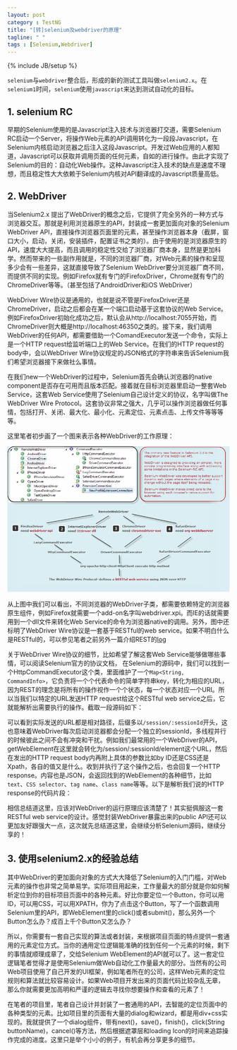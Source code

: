 ```yaml
---
layout: post
category : TestNG
title: "[转]selenium及webdriver的原理"
tagline: " "
tags : [Selenium,Webdriver]
---
```

{% include JB/setup %}

`selenium`与`webdriver`整合后，形成的新的测试工具叫做`selenium2.x`。在`selenium1`时间，`selenium`使用`javascript`来达到测试自动化的目标。

## 1. selenium RC

早期的Selenium使用的是Javascript注入技术与浏览器打交道，需要Selenium RC启动一个Server，将操作Web元素的API调用转化为一段段Javascript，在Selenium内核启动浏览器之后注入这段Javascript。开发过Web应用的人都知道，Javascript可以获取并调用页面的任何元素，自如的进行操作。由此才实现了Selenium的目的：自动化Web操作。这种Javascript注入技术的缺点是速度不理想，而且稳定性大大依赖于Selenium内核对API翻译成的Javascript质量高低。

## 2. WebDriver

当Selenium2.x 提出了WebDriver的概念之后，它提供了完全另外的一种方式与浏览器交互。那就是利用浏览器原生的API，封装成一套更加面向对象的Selenium WebDriver API，直接操作浏览器页面里的元素，甚至操作浏览器本身（截屏，窗口大小，启动，关闭，安装插件，配置证书之类的）。由于使用的是浏览器原生的API，速度大大提高，而且调用的稳定性交给了浏览器厂商本身，显然是更加科学。然而带来的一些副作用就是，不同的浏览器厂商，对Web元素的操作和呈现多少会有一些差异，这就直接导致了Selenium WebDriver要分浏览器厂商不同，而提供不同的实现。例如Firefox就有专门的FirefoxDriver，Chrome就有专门的ChromeDriver等等。（甚至包括了AndroidDriver和iOS WebDriver）

WebDriver Wire协议是通用的，也就是说不管是FirefoxDriver还是ChromeDriver，启动之后都会在某一个端口启动基于这套协议的Web Service。例如FirefoxDriver初始化成功之后，默认会从http://localhost:7055开始，而ChromeDriver则大概是http://localhost:46350之类的。接下来，我们调用WebDriver的任何API，都需要借助一个ComandExecutor发送一个命令，实际上是一个HTTP request给监听端口上的Web Service。在我们的HTTP request的body中，会以WebDriver Wire协议规定的JSON格式的字符串来告诉Selenium我们希望浏览器接下来做社么事情。

在我们new一个WebDriver的过程中，Selenium首先会确认浏览器的native component是否存在可用而且版本匹配。接着就在目标浏览器里启动一整套Web Service，这套Web Service使用了Selenium自己设计定义的协议，名字叫做The WebDriver Wire Protocol。这套协议非常之强大，几乎可以操作浏览器做任何事情，包括打开、关闭、最大化、最小化、元素定位、元素点击、上传文件等等等等。

这里笔者初步画了一个图来表示各种WebDriver的工作原理：

![theory](/assets/images/selenium-and-webdriver-theory/1347428843_7377.png)

从上图中我们可以看出，不同浏览器的WebDriver子类，都需要依赖特定的浏览器原生组件，例如Firefox就需要一个add-on名字叫webdriver.xpi。而IE的话就需要用到一个dll文件来转化Web Service的命令为浏览器native的调用。另外，图中还标明了WebDriver Wire协议是一套基于RESTful的web service。如果不明白什么是RESTful的，可以参见笔者之前另外一篇介绍REST的[log](http://blog.csdn.net/ant_yan/article/details/7963517)

关于WebDriver Wire协议的细节，比如希望了解这套Web Service能够做哪些事情，可以阅读Selenium官方的协议文档， 在Selenium的源码中，我们可以找到一个HttpCommandExecutor这个类，里面维护了一个`Map<String, CommandInfo>`，它负责将一个个代表命令的简单字符串key，转化为相应的URL，因为REST的理念是将所有的操作视作一个个状态，每一个状态对应一个URI。所以当我们以特定的URL发送HTTP request给这个RESTful web service之后，它就能解析出需要执行的操作。截取一段源码如下：

可以看到实际发送的URL都是相对路径，后缀多以`/session/:sessionId`开头，这也意味着WebDriver每次启动浏览器都会分配一个独立的sessionId，多线程并行的时候彼此之间不会有冲突和干扰。例如我们最常用的一个WebDriver的API，getWebElement在这里就会转化为/session/:sessionId/element这个URL，然后在发出的HTTP request body内再附上具体的参数比如by ID还是CSS还是Xpath，各自的值又是什么。收到并执行了这个操作之后，也会回复一个HTTP response。内容也是JSON，会返回找到的WebElement的各种细节，比如`text`、`CSS selector`、`tag name`、`class name`等等。以下是解析我们说的HTTP response的代码片段：

相信总结道这里，应该对WebDriver的运行原理应该清楚了！其实挺佩服这一套RESTful web service的设计。感觉封装WebDriver暴露出来的public API还可以更加友好跟强大一点，这次就先总结道这里，会继续分析Selenium源码，继续分享的！

## 3. 使用selenium2.x的经验总结

其中WebDriver的更加面向对象的方式大大降低了Selenium的入门门槛，对Web元素的操作也非常之简单易学。实际项目用起来，工作量最大的部分就是你如何解析定位到你的目标项目页面中的各种元素。好比你要定位一个Button，你可以用ID，可以用CSS，可以用XPATH，你为了点击这个Button，写了一个函数调用Selenium里的API，即WebElement里的click()或者submit()，那么另外一个Button怎么办？成百上千个Button又怎么办？

所以，你需要有一套自己实现的算法或者封装，来根据项目页面的特点提供一套通用的元素定位方式。当你的通用定位逻辑能准确的找到任何一个元素的时候，剩下的事情就顺理成章了，交给Selenium WebElement的API就可以了。这一套定位逻辑笔者觉得才是使用Selenium做Web自动化工作量最大的部分。当然有的公司Web项目使用了自己开发的UI框架，例如笔者所在的公司，这样Web元素的定位规则和算法就比较容易设计。如果Web项目开发出来的页面代码比较杂乱无章，那么你就需要更加高明和严谨的逻辑去寻找你想要操作和查看的元素了！

在笔者的项目里，笔者自己设计并封装了一套通用的API，去智能的定位页面中的各种类型的元素。比如项目里的页面有大量的dialog和wizard，都是用div+css实现的。我就提供了一个dialog组件，带有next()，save()，finish()，click(String buttonName)，cancel()等方法，然后根据遮罩层和loading Icon的时间来追踪操作完成的进度。这里只是举个小小的例子，有机会再分享更多的细节。